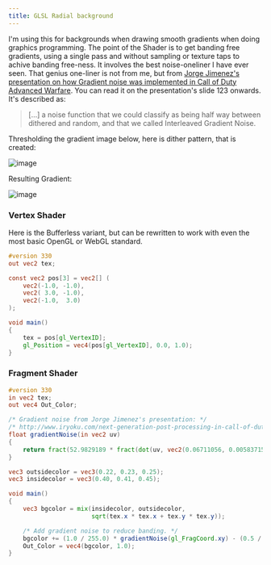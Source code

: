 ```yaml
---
title: GLSL Radial background
---
```

I'm using this for backgrounds when drawing smooth gradients when doing graphics programming. The point of the Shader is to get banding free gradients, using a single pass and without sampling or texture taps to achive banding free-ness. It involves the best noise-oneliner I have ever seen. That genius one-liner is not from me, but from  [Jorge Jimenez's presentation on how Gradient noise was implemented in Call of Duty Advanced Warfare](http://www.iryoku.com/next-generation-post-processing-in-call-of-duty-advanced-warfare). You can read it on the presentation's slide 123 onwards. It's described as:
> [...] a noise function that we could classify as being half way between dithered and random, and that we called Interleaved Gradient Noise.

Thresholding the gradient image below, here is dither pattern, that is created:

![image](https://github.com/FrostKiwi/treasurechest/assets/60887273/3c9b3bb9-d1d7-4906-9b53-02f4894b26c4)

Resulting Gradient:

![image](https://github.com/FrostKiwi/treasurechest/assets/60887273/70e345f0-e57f-49df-a07e-bcd6cfde9189)
### Vertex Shader
Here is the Bufferless variant, but can be rewritten to work with even the most basic OpenGL or WebGL standard.
```glsl
#version 330
out vec2 tex;

const vec2 pos[3] = vec2[] (
    vec2(-1.0, -1.0),
    vec2( 3.0, -1.0),
    vec2(-1.0,  3.0)
);

void main()
{
    tex = pos[gl_VertexID];
    gl_Position = vec4(pos[gl_VertexID], 0.0, 1.0);
}
```
### Fragment Shader
```glsl
#version 330
in vec2 tex;
out vec4 Out_Color;

/* Gradient noise from Jorge Jimenez's presentation: */
/* http://www.iryoku.com/next-generation-post-processing-in-call-of-duty-advanced-warfare */
float gradientNoise(in vec2 uv)
{
    return fract(52.9829189 * fract(dot(uv, vec2(0.06711056, 0.00583715))));
}

vec3 outsidecolor = vec3(0.22, 0.23, 0.25);
vec3 insidecolor = vec3(0.40, 0.41, 0.45);

void main()
{
    vec3 bgcolor = mix(insidecolor, outsidecolor,
                       sqrt(tex.x * tex.x + tex.y * tex.y));

    /* Add gradient noise to reduce banding. */
    bgcolor += (1.0 / 255.0) * gradientNoise(gl_FragCoord.xy) - (0.5 / 255.0);
    Out_Color = vec4(bgcolor, 1.0);
}
```